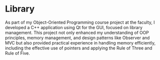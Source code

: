# Library

As part of my Object-Oriented Programming course project at the faculty, I developed a C++ application using Qt for the GUI, focused on library management. This project not only enhanced my understanding of OOP principles, memory management, and design patterns like Observer and MVC but also provided practical experience in handling memory efficiently, including the effective use of pointers and applying the Rule of Three and Rule of Five.